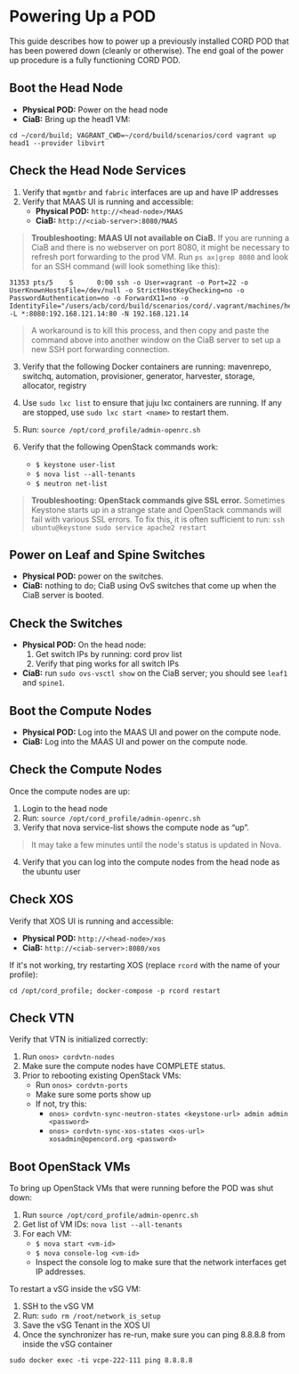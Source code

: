 # Powering Up a POD

This guide describes how to power up a previously installed CORD POD that has
been powered down (cleanly or otherwise). The end goal of the power up
procedure is a fully functioning CORD POD.

## Boot the Head Node

* **Physical  POD:** Power on the head node
* **CiaB:** Bring up the head1 VM:

```shell
cd ~/cord/build; VAGRANT_CWD=~/cord/build/scenarios/cord vagrant up head1 --provider libvirt
```

## Check the Head Node Services

1. Verify that `mgmtbr` and `fabric` interfaces are up and have IP addresses
2. Verify that MAAS UI is running and accessible:
    * **Physical POD:** `http://<head-node>/MAAS`
    * **CiaB:** `http://<ciab-server>:8080/MAAS`

> **Troubleshooting: MAAS UI not available on CiaB.** If you are running a CiaB
> and there is no webserver on port 8080, it might be necessary to refresh port
> forwarding to the prod VM.  Run `ps ax|grep 8080` and look for an SSH command
> (will look something like this):

```shell
31353 pts/5    S      0:00 ssh -o User=vagrant -o Port=22 -o UserKnownHostsFile=/dev/null -o StrictHostKeyChecking=no -o PasswordAuthentication=no -o ForwardX11=no -o IdentityFile="/users/acb/cord/build/scenarios/cord/.vagrant/machines/head1/libvirt/private_key" -L *:8080:192.168.121.14:80 -N 192.168.121.14
```

> A workaround is to kill this process, and then copy and paste the command
> above into another window on the CiaB server to set up a new SSH port
> forwarding connection.

3. Verify that the following Docker containers are running: mavenrepo, switchq,
   automation, provisioner, generator, harvester, storage, allocator, registry

4. Use `sudo lxc list` to ensure that juju lxc containers are running. If any
   are stopped, use `sudo lxc start <name>` to restart them.

5. Run: `source /opt/cord_profile/admin-openrc.sh`

6. Verify that the following OpenStack commands work:
    * `$ keystone user-list`
    * `$ nova list --all-tenants`
    * `$ neutron net-list`

> **Troubleshooting: OpenStack commands give SSL error.** Sometimes Keystone
> starts up in a strange state and OpenStack commands will fail with various
> SSL errors.  To fix this, it is often sufficient to run: `ssh ubuntu@keystone
> sudo service apache2 restart`

## Power on Leaf and Spine Switches

* **Physical POD:** power on the switches.
* **CiaB:** nothing to do; CiaB using OvS switches that come up when the CiaB
  server is booted.

## Check the Switches

* **Physical POD:** On the head node:
    1. Get switch IPs by running: cord prov list
    2. Verify that ping works for all switch IPs
* **CiaB:** run `sudo ovs-vsctl show` on the CiaB server; you should see
  `leaf1` and `spine1`.

## Boot the Compute Nodes

* **Physical POD:** Log into the MAAS UI and power on the compute node.
* **CiaB:** Log into the MAAS UI and power on the compute node.

## Check the Compute Nodes

Once the compute nodes are up:

1. Login to the head node
2. Run: `source /opt/cord_profile/admin-openrc.sh`
3. Verify that nova service-list shows the compute node as “up”.

> It may take a few minutes until the node's status is updated in Nova.

4. Verify that you can log into the compute nodes from the head node as the
   ubuntu user

## Check XOS

Verify that XOS UI is running and accessible:

* **Physical POD:** `http://<head-node>/xos`
* **CiaB:** `http://<ciab-server>:8080/xos`

If it's not working, try restarting XOS (replace `rcord` with the name of your
profile):

```shell
cd /opt/cord_profile; docker-compose -p rcord restart
```

## Check VTN

Verify that VTN is initialized correctly:

1. Run `onos> cordvtn-nodes`
2. Make sure the compute nodes have COMPLETE status.
3. Prior to rebooting existing OpenStack VMs:
    * Run `onos> cordvtn-ports`
    * Make sure some ports show up
    * If not, try this:
        * `onos> cordvtn-sync-neutron-states <keystone-url> admin admin <password>`
        * `onos> cordvtn-sync-xos-states <xos-url> xosadmin@opencord.org <password>`

## Boot OpenStack VMs

To bring up OpenStack VMs that were running before the POD was shut down:

1. Run `source /opt/cord_profile/admin-openrc.sh`
2. Get list of VM IDs: `nova list --all-tenants`
3. For each VM:
    * `$ nova start <vm-id>`
    * `$ nova console-log <vm-id>`
    * Inspect the console log to make sure that the network interfaces get IP
      addresses.

To restart a vSG inside the vSG VM:

1. SSH to the vSG VM
2. Run: `sudo rm /root/network_is_setup`
3. Save the vSG Tenant in the XOS UI
4. Once the synchronizer has re-run, make sure you can ping 8.8.8.8 from inside
   the vSG container

```shell
sudo docker exec -ti vcpe-222-111 ping 8.8.8.8
```

